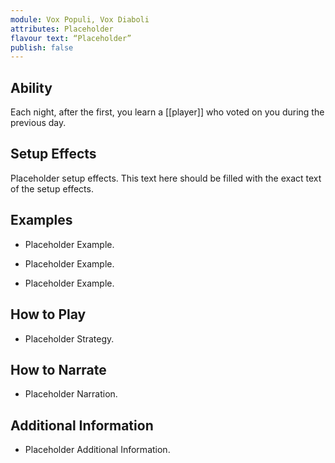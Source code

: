 ```yaml
---
module: Vox Populi, Vox Diaboli
attributes: Placeholder
flavour text: “Placeholder”
publish: false
---
```

## Ability
Each night, after the first, you learn a [[player]] who voted on you during the previous day.

## Setup Effects
Placeholder setup effects. This text here should be filled with the exact text of the setup effects.

## Examples
- Placeholder Example.

- Placeholder Example.

- Placeholder Example.

## How to Play
- Placeholder Strategy.

## How to Narrate
- Placeholder Narration.

## Additional Information
- Placeholder Additional Information.